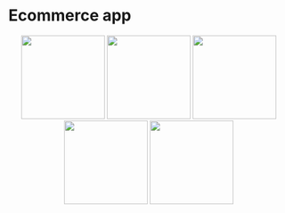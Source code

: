 # Ecommerce app

<p align="center">
  <img src="https://user-images.githubusercontent.com/111075393/236700093-2c293bcc-b402-4805-85f1-3f3295a01d9f.png" width="150" />
  <img src="https://user-images.githubusercontent.com/111075393/236700129-1d46a7d4-6ab3-462f-8196-9b09462d597d.png" width="150" /> 
  <img src="https://user-images.githubusercontent.com/111075393/236700476-49085050-bb0f-41ea-9e6f-707f7b2774e0.png" width="150" />
  <img src="https://user-images.githubusercontent.com/111075393/236700478-27a1827f-5596-4c63-bceb-d2cc1c1757a4.png" width="150" />
  <img src="https://user-images.githubusercontent.com/111075393/236700486-b33122a0-36b7-4cca-97ab-2deb6c0ea6ca.png" width="150" />
</p>






